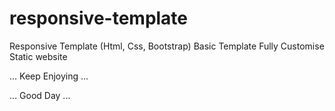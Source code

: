 # responsive-template
Responsive Template (Html, Css, Bootstrap) 
Basic Template 
Fully Customise 
Static website


... Keep Enjoying ...

... Good Day ...
